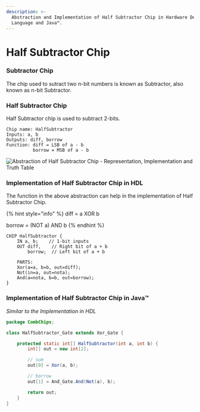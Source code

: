 ```yaml
---
description: >-
  Abstraction and Implementation of Half Subtractor Chip in Hardware Design
  Language and Java™.
---
```


# Half Subtractor Chip

### Subtractor Chip

The chip used to sutract two n-bit numbers is known as Subtractor, also known as n-bit Subtractor.

### Half Subtractor Chip

Half Subtractor chip is used to subtract 2-bits.

```nand2tetris-hdl
Chip name: HalfSubtractor
Inputs: a, b
Outputs: diff, borrow
Function: diff = LSB of a - b
          borrow = MSB of a - b
```

![Abstraction of Half Subtractor Chip - Representation, Implementation and Truth Table](https://api-reader.tinkercad.com/api/images/bIqJR61LA2l/t725.jpg)

### Implementation of Half Subtractor Chip in HDL

The function in the above abstraction can help in the implementation of Half Subtractor Chip.

{% hint style="info" %}
diff = a XOR b

borrow = (NOT a) AND b
{% endhint %}

```nand2tetris-hdl
CHIP HalfSubtractor {
    IN a, b;    // 1-bit inputs
    OUT diff,    // Right bit of a + b 
        borrow;  // Left bit of a + b

    PARTS:
    Xor(a=a, b=b, out=diff);
    Not(in=a, out=nota);
    And(a=nota, b=b, out=borrow);
}
```

### Implementation of Half Subtractor Chip in Java™

_Similar to the Implementation in HDL_

```java
package CombChips;

class HalfSubtractor_Gate extends Xor_Gate {

    protected static int[] HalfSubtractor(int a, int b) {
        int[] out = new int[2];

        // sum
        out[0] = Xor(a, b);

        // borrow
        out[1] = And_Gate.And(Not(a), b);

        return out;
    }
}
```
